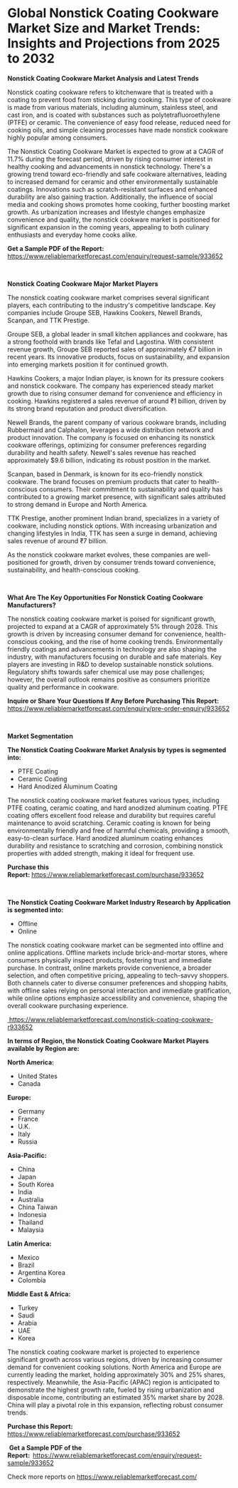 <p><h1>Global Nonstick Coating Cookware Market Size and Market Trends: Insights and Projections from 2025 to 2032</h1></p><p><strong>Nonstick Coating Cookware Market Analysis and Latest Trends</strong></p>
<p><p>Nonstick coating cookware refers to kitchenware that is treated with a coating to prevent food from sticking during cooking. This type of cookware is made from various materials, including aluminum, stainless steel, and cast iron, and is coated with substances such as polytetrafluoroethylene (PTFE) or ceramic. The convenience of easy food release, reduced need for cooking oils, and simple cleaning processes have made nonstick cookware highly popular among consumers.</p><p>The Nonstick Coating Cookware Market is expected to grow at a CAGR of 11.7% during the forecast period, driven by rising consumer interest in healthy cooking and advancements in nonstick technology. There's a growing trend toward eco-friendly and safe cookware alternatives, leading to increased demand for ceramic and other environmentally sustainable coatings. Innovations such as scratch-resistant surfaces and enhanced durability are also gaining traction. Additionally, the influence of social media and cooking shows promotes home cooking, further boosting market growth. As urbanization increases and lifestyle changes emphasize convenience and quality, the nonstick cookware market is positioned for significant expansion in the coming years, appealing to both culinary enthusiasts and everyday home cooks alike.</p></p>
<p><strong>Get a Sample PDF of the Report:&nbsp;</strong> <a href="https://www.reliablemarketforecast.com/enquiry/request-sample/933652?utm_campaign=1720&utm_medium=2&utm_source=Github&utm_content=ia&utm_term=07032025&utm_id=nonstick-coating-cookware">https://www.reliablemarketforecast.com/enquiry/request-sample/933652</a></p>
<p>&nbsp;</p>
<p><strong>Nonstick Coating Cookware Major Market Players</strong></p>
<p><p>The nonstick coating cookware market comprises several significant players, each contributing to the industry's competitive landscape. Key companies include Groupe SEB, Hawkins Cookers, Newell Brands, Scanpan, and TTK Prestige.</p><p>Groupe SEB, a global leader in small kitchen appliances and cookware, has a strong foothold with brands like Tefal and Lagostina. With consistent revenue growth, Groupe SEB reported sales of approximately €7 billion in recent years. Its innovative products, focus on sustainability, and expansion into emerging markets position it for continued growth.</p><p>Hawkins Cookers, a major Indian player, is known for its pressure cookers and nonstick cookware. The company has experienced steady market growth due to rising consumer demand for convenience and efficiency in cooking. Hawkins registered a sales revenue of around ₹1 billion, driven by its strong brand reputation and product diversification.</p><p>Newell Brands, the parent company of various cookware brands, including Rubbermaid and Calphalon, leverages a wide distribution network and product innovation. The company is focused on enhancing its nonstick cookware offerings, optimizing for consumer preferences regarding durability and health safety. Newell's sales revenue has reached approximately $9.6 billion, indicating its robust position in the market.</p><p>Scanpan, based in Denmark, is known for its eco-friendly nonstick cookware. The brand focuses on premium products that cater to health-conscious consumers. Their commitment to sustainability and quality has contributed to a growing market presence, with significant sales attributed to strong demand in Europe and North America.</p><p>TTK Prestige, another prominent Indian brand, specializes in a variety of cookware, including nonstick options. With increasing urbanization and changing lifestyles in India, TTK has seen a surge in demand, achieving sales revenue of around ₹7 billion.</p><p>As the nonstick cookware market evolves, these companies are well-positioned for growth, driven by consumer trends toward convenience, sustainability, and health-conscious cooking.</p></p>
<p>&nbsp;</p>
<p><strong>What Are The Key Opportunities For Nonstick Coating Cookware Manufacturers?</strong></p>
<p><p>The nonstick coating cookware market is poised for significant growth, projected to expand at a CAGR of approximately 5% through 2028. This growth is driven by increasing consumer demand for convenience, health-conscious cooking, and the rise of home cooking trends. Environmentally friendly coatings and advancements in technology are also shaping the industry, with manufacturers focusing on durable and safe materials. Key players are investing in R&D to develop sustainable nonstick solutions. Regulatory shifts towards safer chemical use may pose challenges; however, the overall outlook remains positive as consumers prioritize quality and performance in cookware.</p></p>
<p><strong>Inquire or Share Your Questions If Any Before Purchasing This Report:</strong> <a href="https://www.reliablemarketforecast.com/enquiry/pre-order-enquiry/933652?utm_campaign=1720&utm_medium=2&utm_source=Github&utm_content=ia&utm_term=07032025&utm_id=nonstick-coating-cookware">https://www.reliablemarketforecast.com/enquiry/pre-order-enquiry/933652</a></p>
<p>&nbsp;</p>
<p><strong>Market Segmentation</strong></p>
<p><strong>The Nonstick Coating Cookware Market Analysis by types is segmented into:</strong></p>
<p><ul><li>PTFE Coating</li><li>Ceramic Coating</li><li>Hard Anodized Aluminum Coating</li></ul></p>
<p><p>The nonstick coating cookware market features various types, including PTFE coating, ceramic coating, and hard anodized aluminum coating. PTFE coating offers excellent food release and durability but requires careful maintenance to avoid scratching. Ceramic coating is known for being environmentally friendly and free of harmful chemicals, providing a smooth, easy-to-clean surface. Hard anodized aluminum coating enhances durability and resistance to scratching and corrosion, combining nonstick properties with added strength, making it ideal for frequent use.</p></p>
<p><strong>Purchase this Report:&nbsp;</strong><a href="https://www.reliablemarketforecast.com/purchase/933652?utm_campaign=1720&utm_medium=2&utm_source=Github&utm_content=ia&utm_term=07032025&utm_id=nonstick-coating-cookware">https://www.reliablemarketforecast.com/purchase/933652</a></p>
<p>&nbsp;</p>
<p><strong>The Nonstick Coating Cookware Market Industry Research by Application is segmented into:</strong></p>
<p><ul><li>Offline</li><li>Online</li></ul></p>
<p><p>The nonstick coating cookware market can be segmented into offline and online applications. Offline markets include brick-and-mortar stores, where consumers physically inspect products, fostering trust and immediate purchase. In contrast, online markets provide convenience, a broader selection, and often competitive pricing, appealing to tech-savvy shoppers. Both channels cater to diverse consumer preferences and shopping habits, with offline sales relying on personal interaction and immediate gratification, while online options emphasize accessibility and convenience, shaping the overall cookware purchasing experience.</p></p>
<p><a href="https://www.reliablemarketforecast.com/nonstick-coating-cookware-r933652?utm_campaign=1720&utm_medium=2&utm_source=Github&utm_content=ia&utm_term=07032025&utm_id=nonstick-coating-cookware">&nbsp;https://www.reliablemarketforecast.com/nonstick-coating-cookware-r933652</a></p>
<p><strong>In terms of Region, the Nonstick Coating Cookware Market Players available by Region are:</strong></p>
<p>
    <p> <strong> North America: </strong>
        <ul>
            <li>United States</li>
            <li>Canada</li>
        </ul>
        </p> 
    <p> <strong> Europe: </strong>
        <ul>
            <li>Germany</li>
            <li>France</li>
            <li>U.K.</li>
            <li>Italy</li>
            <li>Russia</li>
        </ul>
        </p> 
    <p> <strong> Asia-Pacific: </strong>
        <ul>
            <li>China</li>
            <li>Japan</li>
            <li>South Korea</li>
            <li>India</li>
            <li>Australia</li>
            <li>China Taiwan</li>
            <li>Indonesia</li>
            <li>Thailand</li>
            <li>Malaysia</li>
        </ul>
        </p> 
    <p> <strong> Latin America: </strong>
        <ul>
            <li>Mexico</li>
            <li>Brazil</li>
            <li>Argentina Korea</li>
            <li>Colombia</li>
        </ul>
        </p> 
    <p> <strong> Middle East & Africa: </strong>
        <ul>
            <li>Turkey</li>
            <li>Saudi</li>
            <li>Arabia</li>
            <li>UAE</li>
            <li>Korea</li>
        </ul>
    </p>
    </p>
<p><p>The nonstick coating cookware market is projected to experience significant growth across various regions, driven by increasing consumer demand for convenient cooking solutions. North America and Europe are currently leading the market, holding approximately 30% and 25% shares, respectively. Meanwhile, the Asia-Pacific (APAC) region is anticipated to demonstrate the highest growth rate, fueled by rising urbanization and disposable income, contributing an estimated 35% market share by 2028. China will play a pivotal role in this expansion, reflecting robust consumer trends.</p></p>
<p><strong>Purchase this Report: </strong><a href="https://www.reliablemarketforecast.com/purchase/933652?utm_campaign=1720&utm_medium=2&utm_source=Github&utm_content=ia&utm_term=07032025&utm_id=nonstick-coating-cookware">https://www.reliablemarketforecast.com/purchase/933652</a></p>
<p>&nbsp;<strong>Get a Sample PDF of the Report:&nbsp;&nbsp;</strong><a href="https://www.reliablemarketforecast.com/enquiry/request-sample/933652?utm_campaign=1720&utm_medium=2&utm_source=Github&utm_content=ia&utm_term=07032025&utm_id=nonstick-coating-cookware">https://www.reliablemarketforecast.com/enquiry/request-sample/933652</a></p>
<p><strong></strong></p>
<p>Check more reports on <a href="https://www.reliablemarketforecast.com/?utm_campaign=1720&utm_medium=2&utm_source=Github&utm_content=ia&utm_term=07032025&utm_id=nonstick-coating-cookware">https://www.reliablemarketforecast.com/</a></p>